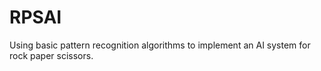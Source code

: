# RPSAI
Using basic pattern recognition algorithms to implement an AI system for rock paper scissors.
